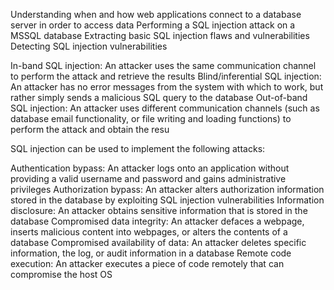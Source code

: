 Understanding when and how web applications connect to a database server in order to access data
Performing a SQL injection attack on a MSSQL database
Extracting basic SQL injection flaws and vulnerabilities
Detecting SQL injection vulnerabilities

In-band SQL injection: An attacker uses the same communication channel to perform the attack and retrieve the results
Blind/inferential SQL injection: An attacker has no error messages from the system with which to work, but rather simply sends a malicious SQL query to the database
Out-of-band SQL injection: An attacker uses different communication channels (such as database email functionality, or file writing and loading functions) to perform the attack and obtain the resu

SQL injection can be used to implement the following attacks:

Authentication bypass: An attacker logs onto an application without providing a valid username and password and gains administrative privileges
Authorization bypass: An attacker alters authorization information stored in the database by exploiting SQL injection vulnerabilities
Information disclosure: An attacker obtains sensitive information that is stored in the database
Compromised data integrity: An attacker defaces a webpage, inserts malicious content into webpages, or alters the contents of a database
Compromised availability of data: An attacker deletes specific information, the log, or audit information in a database
Remote code execution: An attacker executes a piece of code remotely that can compromise the host OS


